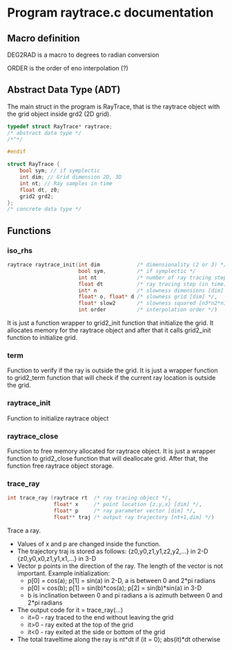 # Program raytrace.c documentation

## Macro definition

DEG2RAD is a macro to degrees to radian conversion

ORDER is the order of eno interpolation (?)

## Abstract Data Type (ADT)

The main struct in the program is RayTrace, that is the raytrace object with the grid object inside grd2 (2D grid).

```c
typedef struct RayTrace* raytrace;
/* abstract data type */
/*^*/

#endif

struct RayTrace {
	bool sym; // if symplectic
	int dim; // Grid dimension 2D, 3D
	int nt; // Ray samples in time
	float dt, z0;
	grid2 grd2;
};
/* concrete data type */
```

## Functions

### iso\_rhs

```c
raytrace raytrace_init(int dim            /* dimensionality (2 or 3) */, 
					   bool sym,          /* if symplectic */
					   int nt             /* number of ray tracing steps */, 
					   float dt           /* ray tracing step (in time) */,
					   int* n             /* slowness dimensions [dim] */, 
					   float* o, float* d /* slowness grid [dim] */,
					   float* slow2       /* slowness squared [n3*n2*n1] */, 
					   int order          /* interpolation order */)
```

It is just a function wrapper to grid2\_init function that initialize the grid. It allocates memory for the raytrace object and after that
it calls grid2\_init function to initialize grid.

### term

Function to verify if the ray is outside the grid. It is just a wrapper function to grid2\_term function that will check if the current ray location
is outside the grid.

### raytrace\_init

Function to initialize raytrace object

### raytrace\_close

Function to free memory allocated for raytrace object. It is just a wrapper function to grid2\_close function that will deallocate grid. After that, the function free raytrace object storage.

### trace\_ray

```c
int trace_ray (raytrace rt  /* ray tracing object */,
               float* x     /* point location {z,y,x} [dim] */,
               float* p     /* ray parameter vector [dim] */,
               float** traj /* output ray trajectory [nt+1,dim] */)
```


Trace a ray.
 * Values of x and p are changed inside the function.
 * The trajectory traj is stored as follows:
 {z0,y0,z1,y1,z2,y2,...} in 2-D
 {z0,y0,x0,z1,y1,x1,...} in 3-D
 * Vector p points in the direction of the ray. 
 The length of the vector is not important.
 Example initialization:
   - p[0] = cos(a); p[1] = sin(a) in 2-D, a is between 0 and 2\*pi radians
   - p[0] = cos(b); p[1] = sin(b)\*cos(a); p[2] = sin(b)\*sin(a) in 3-D
   - b is inclination between 0 and   pi radians a is azimuth between 0 and 2\*pi radians
 * The output code for it = trace\_ray(...)
   - it=0 - ray traced to the end without leaving the grid
   - it>0 - ray exited at the top of the grid
   - it<0 - ray exited at the side or bottom of the grid
 * The total traveltime along the ray is nt\*dt if (it = 0); abs(it)\*dt otherwise 

